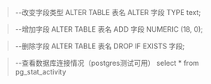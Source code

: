 
> --改变字段类型
ALTER TABLE 表名 ALTER 字段 TYPE text; 

>--增加字段 
ALTER TABLE 表名 ADD 字段  NUMERIC (18, 0);
 
>--删除字段
ALTER TABLE 表名 DROP IF EXISTS 字段;

> --查看数据库连接情况（postgres测试可用）
select * from pg_stat_activity




